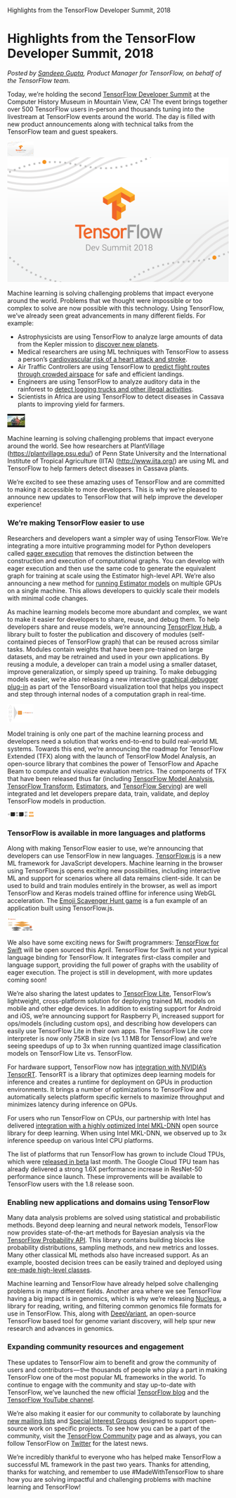 Highlights from the TensorFlow Developer Summit, 2018

# Highlights from the TensorFlow Developer Summit, 2018

*Posted by *[*Sandeep Gupta*](https://twitter.com/thesandeepgupta)*, Product Manager for TensorFlow, on behalf of the TensorFlow team.*

Today, we’re holding the second [TensorFlow Developer Summit](https://www.tensorflow.org/dev-summit/) at the Computer History Museum in Mountain View, CA! The event brings together over 500 TensorFlow users in-person and thousands tuning into the livestream at TensorFlow events around the world. The day is filled with new product announcements along with technical talks from the TensorFlow team and guest speakers.

![0*dwmeeMeY5htdHbvy..png](../_resources/faa5b554c24ba72ec079518756d3abf8.png)
![0*dwmeeMeY5htdHbvy..png](../_resources/397ea2995c72f9aa51932bd94d09c1dc.png)

Machine learning is solving challenging problems that impact everyone around the world. Problems that we thought were impossible or too complex to solve are now possible with this technology. Using TensorFlow, we’ve already seen great advancements in many different fields. For example:

- Astrophysicists are using TensorFlow to analyze large amounts of data from the Kepler mission to [discover new planets](https://research.googleblog.com/2018/03/open-sourcing-hunt-for-exoplanets.html).
- Medical researchers are using ML techniques with TensorFlow to assess a person’s [cardiovascular risk of a heart attack and stroke](https://research.googleblog.com/2018/02/assessing-cardiovascular-risk-factors.html).
- Air Traffic Controllers are using TensorFlow to [predict flight routes through crowded airspace](http://www.eurocontrol.int/publications/traffic-prediction-improvements-tpi-factsheet-and-technical-documentation) for safe and efficient landings.
- Engineers are using TensorFlow to analyze auditory data in the rainforest to [detect logging trucks and other illegal activities](https://www.blog.google/topics/machine-learning/fight-against-illegal-deforestation-tensorflow/).
- Scientists in Africa are using TensorFlow to detect diseases in Cassava plants to improving yield for farmers.

![resize.jpg](../_resources/1b5569001701df6020f6c7492eab3beb.jpg)

Machine learning is solving challenging problems that impact everyone around the world. See how researchers at PlantVillage (https://plantvillage.psu.edu/) of Penn State University and the International Institute of Tropical Agriculture (IITA) (http://www.iita.org/) are using ML and TensorFlow to help farmers detect diseases in Cassava plants.

We’re excited to see these amazing uses of TensorFlow and are committed to making it accessible to more developers. This is why we’re pleased to announce new updates to TensorFlow that will help improve the developer experience!

### We’re making TensorFlow easier to use

Researchers and developers want a simpler way of using TensorFlow. We’re integrating a more intuitive programming model for Python developers called [eager execution](https://www.tensorflow.org/programmers_guide/eager) that removes the distinction between the construction and execution of computational graphs. You can develop with eager execution and then use the same code to generate the equivalent graph for training at scale using the Estimator high-level API. We’re also announcing a new method for [running Estimator models](https://github.com/tensorflow/tensorflow/blob/master/tensorflow/contrib/distribute/README.md) on multiple GPUs on a single machine. This allows developers to quickly scale their models with minimal code changes.

As machine learning models become more abundant and complex, we want to make it easier for developers to share, reuse, and debug them. To help developers share and reuse models, we’re announcing [TensorFlow Hub](http://tensorflow.org/hub), a library built to foster the publication and discovery of modules (self-contained pieces of TensorFlow graph) that can be reused across similar tasks. Modules contain weights that have been pre-trained on large datasets, and may be retrained and used in your own applications. By reusing a module, a developer can train a model using a smaller dataset, improve generalization, or simply speed up training. To make debugging models easier, we’re also releasing a new interactive [graphical debugger plug-in](https://github.com/tensorflow/tensorboard/blob/master/tensorboard/plugins/debugger/README.md) as part of the TensorBoard visualization tool that helps you inspect and step through internal nodes of a computation graph in real-time.

![0*mTewjcnWRlVVK2rT..png](../_resources/0852c3ec01af0d6681d51a02568013a9.png)

Model training is only one part of the machine learning process and developers need a solution that works end-to-end to build real-world ML systems. Towards this end, we’re announcing the roadmap for TensorFlow Extended (TFX) along with the launch of TensorFlow Model Analysis, an open-source library that combines the power of TensorFlow and Apache Beam to compute and visualize evaluation metrics. The components of TFX that have been released thus far (including [TensorFlow Model Analysis](https://github.com/tensorflow/model-analysis), [TensorFlow Transform](https://github.com/tensorflow/transform), [Estimators](http://tensorflow.org/programmers_guide/estimators), and [TensorFlow Serving](https://github.com/tensorflow/serving)) are well integrated and let developers prepare data, train, validate, and deploy TensorFlow models in production.

![0*194_INsq197WvIf1..png](../_resources/05b66949f18d60b1f4be3429e6029a4f.png)

### TensorFlow is available in more languages and platforms

Along with making TensorFlow easier to use, we’re announcing that developers can use TensorFlow in new languages. [TensorFlow.js](https://js.tensorflow.org/) is a new ML framework for JavaScript developers. Machine learning in the browser using TensorFlow.js opens exciting new possibilities, including interactive ML and support for scenarios where all data remains client-side. It can be used to build and train modules entirely in the browser, as well as import TensorFlow and Keras models trained offline for inference using WebGL acceleration. The [Emoji Scavenger Hunt game](https://emojiscavengerhunt.withgoogle.com/) is a fun example of an application built using TensorFlow.js.

![0*V4HYbZt28PHZZ3aD..png](../_resources/9c898efb276672f781b460a93f48fa7b.png)

We also have some exciting news for Swift programmers: [TensorFlow for Swift](https://www.tensorflow.org/community/swift) will be open sourced this April. TensorFlow for Swift is not your typical language binding for TensorFlow. It integrates first-class compiler and language support, providing the full power of graphs with the usability of eager execution. The project is still in development, with more updates coming soon!

We’re also sharing the latest updates to [TensorFlow Lite](https://www.tensorflow.org/mobile/tflite/), TensorFlow’s lightweight, cross-platform solution for deploying trained ML models on mobile and other edge devices. In addition to existing support for Android and iOS, we’re announcing support for Raspberry Pi, increased support for ops/models (including custom ops), and describing how developers can easily use TensorFlow Lite in their own apps. The TensorFlow Lite core interpreter is now only 75KB in size (vs 1.1 MB for TensorFlow) and we’re seeing speedups of up to 3x when running quantized image classification models on TensorFlow Lite vs. TensorFlow.

For hardware support, TensorFlow now has [integration with NVIDIA’s TensorRT](https://developers.googleblog.com/2018/03/tensorrt-integration-with-tensorflow.html). TensorRT is a library that optimizes deep learning models for inference and creates a runtime for deployment on GPUs in production environments. It brings a number of optimizations to TensorFlow and automatically selects platform specific kernels to maximize throughput and minimizes latency during inference on GPUs.

For users who run TensorFlow on CPUs, our partnership with Intel has delivered [integration with a highly optimized Intel MKL-DNN](https://github.com/tensorflow/tensorflow/pull/16474) open source library for deep learning. When using Intel MKL-DNN, we observed up to 3x inference speedup on various Intel CPU platforms.

The list of platforms that run TensorFlow has grown to include Cloud TPUs, which were [released in beta](https://cloudplatform.googleblog.com/2018/02/Cloud-TPU-machine-learning-accelerators-now-available-in-beta.html) last month. The Google Cloud TPU team has already delivered a strong 1.6X performance increase in ResNet-50 performance since launch. These improvements will be available to TensorFlow users with the 1.8 release soon.

### Enabling new applications and domains using TensorFlow

Many data analysis problems are solved using statistical and probabilistic methods. Beyond deep learning and neural network models, TensorFlow now provides state-of-the-art methods for Bayesian analysis via the [TensorFlow Probability API](https://github.com/tensorflow/probability/). This library contains building blocks like probability distributions, sampling methods, and new metrics and losses. Many other classical ML methods also have increased support. As an example, boosted decision trees can be easily trained and deployed using [pre-made high-level classes](https://github.com/tensorflow/tensorflow/blob/master/tensorflow/python/estimator/canned/boosted_trees.py).

Machine learning and TensorFlow have already helped solve challenging problems in many different fields. Another area where we see TensorFlow having a big impact is in genomics, which is why we’re releasing [Nucleus](https://www.github.com/google/nucleus), a library for reading, writing, and filtering common genomics file formats for use in TensorFlow. This, along with [DeepVariant](https://github.com/google/deepvariant/blob/r0.5/README.md), an open-source TensorFlow based tool for genome variant discovery, will help spur new research and advances in genomics.

### Expanding community resources and engagement

These updates to TensorFlow aim to benefit and grow the community of users and contributors — the thousands of people who play a part in making TensorFlow one of the most popular ML frameworks in the world. To continue to engage with the community and stay up-to-date with TensorFlow, we’ve launched the new official [TensorFlow blog](http://blog.tensorflow.org/) and the [TensorFlow YouTube channel](http://youtube.com/tensorflow).

We’re also making it easier for our community to collaborate by launching [new mailing lists](http://tensorflow.org/community/lists) and [Special Interest Groups](https://tensorflow.org/community/contributing#special_interest_groups) designed to support open-source work on specific projects. To see how you can be a part of the community, visit the [TensorFlow Community](https://tensorflow.org/community) page and as always, you can follow TensorFlow on [Twitter](http://twitter.com/tensorflow) for the latest news.

We’re incredibly thankful to everyone who has helped make TensorFlow a successful ML framework in the past two years. Thanks for attending, thanks for watching, and remember to use #MadeWithTensorFlow to share how you are solving impactful and challenging problems with machine learning and TensorFlow!